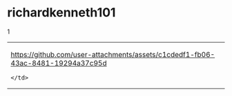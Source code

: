 # richardkenneth101
1

<table>
  <tr>
    <td>
      
https://github.com/user-attachments/assets/c1cdedf1-fb06-43ac-8481-19294a37c95d

    </td>
  </tr>
</table>

